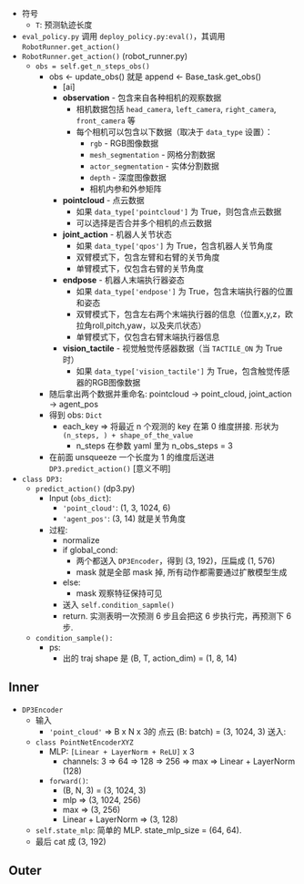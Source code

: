 - 符号
	- `T`: 预测轨迹长度
- `eval_policy.py` 调用 `deploy_policy.py:eval()`，其调用 `RobotRunner.get_action()`
- `RobotRunner.get_action()` (robot_runner.py)
	- `obs = self.get_n_steps_obs()`
		- obs <- update_obs() 就是 append <- Base_task.get_obs()
            - [ai]
			- **observation** - 包含来自各种相机的观察数据
			   - 相机数据包括 `head_camera`, `left_camera`, `right_camera`, `front_camera` 等
			   - 每个相机可以包含以下数据（取决于 `data_type` 设置）：
			     - `rgb` - RGB图像数据
			     - `mesh_segmentation` - 网格分割数据
			     - `actor_segmentation` - 实体分割数据
			     - `depth` - 深度图像数据
			     - 相机内参和外参矩阵
			- **pointcloud** - 点云数据
			   - 如果 `data_type['pointcloud']` 为 True，则包含点云数据
			   - 可以选择是否合并多个相机的点云数据
			- **joint_action** - 机器人关节状态
			   - 如果 `data_type['qpos']` 为 True，包含机器人关节角度
			   - 双臂模式下，包含左臂和右臂的关节角度
			   - 单臂模式下，仅包含右臂的关节角度
			- **endpose** - 机器人末端执行器姿态
			   - 如果 `data_type['endpose']` 为 True，包含末端执行器的位置和姿态
			   - 双臂模式下，包含左右两个末端执行器的信息（位置x,y,z，欧拉角roll,pitch,yaw，以及夹爪状态）
			   - 单臂模式下，仅包含右臂末端执行器信息
			- **vision_tactile** - 视觉触觉传感器数据（当 `TACTILE_ON` 为 True 时）
			   - 如果 `data_type['vision_tactile']` 为 True，包含触觉传感器的RGB图像数据
		- 随后拿出两个数据并重命名: pointcloud -> point_cloud, joint_action -> agent_pos
		- 得到 obs: `Dict`
			- each_key => 将最近 n 个观测的 key 在第 0 维度拼接. 形状为 `(n_steps, ) + shape_of_the_value`
				- n_steps 在参数 yaml 里为 n_obs_steps = 3
		- 在前面 unsqueeze 一个长度为 1 的维度后送进 `DP3.predict_action()` [意义不明]
- `class DP3:` 
	- `predict_action()` (dp3.py)
		- Input (`obs_dict`):
			- `'point_cloud'`: (1, 3, 1024, 6)
			- `'agent_pos'`: (3, 14) 就是关节角度
		- 过程:
			- normalize
            - if global_cond:
    			- 两个都送入 `DP3Encoder`，得到 (3, 192)，压扁成 (1, 576)
                - mask 就是全部 mask 掉, 所有动作都需要通过扩散模型生成
            - else:
                - mask 观察特征保持可见
			- 送入 `self.condition_sapmle()`
            - return. 实测表明一次预测 6 步且会把这 6 步执行完，再预测下 6 步.
	- `condition_sample():`
		- ps:
			- 出的 traj shape 是 (B, T, action_dim) = (1, 8, 14)

## Inner

- `DP3Encoder`
	- 输入
		- `'point_cloud'` => B x N x 3的 点云 (B: batch) = (3, 1024, 3) 送入:
	- `class PointNetEncoderXYZ`
		- MLP: `[Linear + LayerNorm + ReLU]` x 3
			-  channels: 3 => 64 => 128 => 256 => max => Linear + LayerNorm (128)
		- `forward()`:
			- (B, N, 3) = (3, 1024, 3)
			- mlp => (3, 1024, 256)
			- max => (3, 256)
			- Linear + LayerNorm => (3, 128)
	 - `self.state_mlp`: 简单的 MLP. state_mlp_size = (64, 64).
	 - 最后 cat 成 (3, 192)

## Outer
